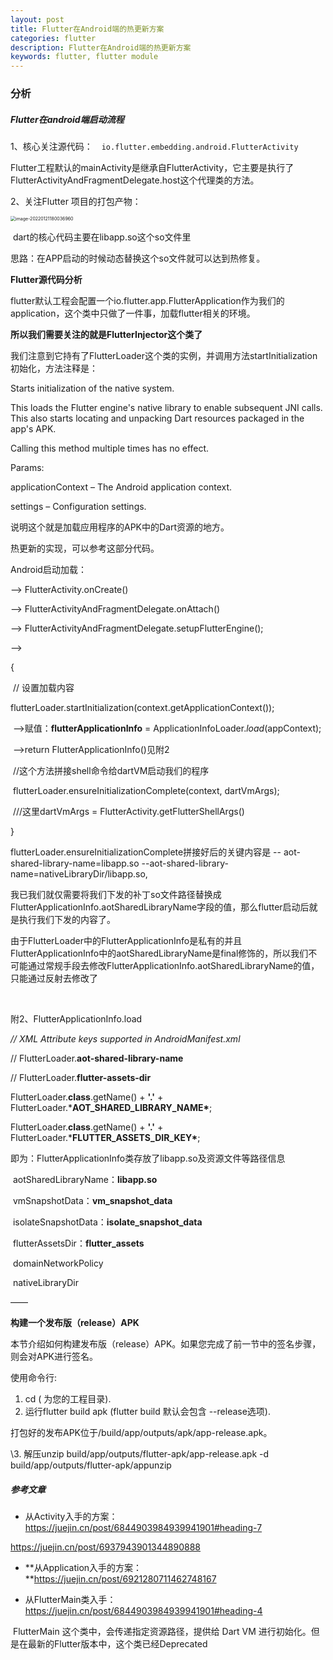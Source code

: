 ```yaml
---
layout: post
title: Flutter在Android端的热更新方案
categories: flutter
description: Flutter在Android端的热更新方案
keywords: flutter, flutter module
---
```




### 分析

##### Flutter在android端启动流程

1、核心关注源代码：　`io.flutter.embedding.android.FlutterActivity`

​	Flutter工程默认的mainActivity是继承自FlutterActivity，它主要是执行了FlutterActivityAndFragmentDelegate.host这个代理类的方法。

2、关注Flutter 项目的打包产物：

<img src="/Users/jagtu/Library/Application Support/typora-user-images/image-20220121180036960.png" alt="image-20220121180036960" style="zoom:50%;" />

​											dart的核心代码主要在libapp.so这个so文件里

思路：在APP启动的时候动态替换这个so文件就可以达到热修复。



**Flutter源代码分析**



flutter默认工程会配置一个io.flutter.app.FlutterApplication作为我们的application，这个类中只做了一件事，加载flutter相关的环境。



**所以我们需要关注的就是FlutterInjector这个类了**



我们注意到它持有了FlutterLoader这个类的实例，并调用方法startInitialization初始化，方法注释是：

Starts initialization of the native system.

This loads the Flutter engine's native library to enable subsequent JNI calls. This also starts locating and unpacking Dart resources packaged in the app's APK.

Calling this method multiple times has no effect.

Params:

applicationContext – The Android application context.

settings – Configuration settings.



说明这个就是加载应用程序的APK中的Dart资源的地方。



热更新的实现，可以参考这部分代码。



Android启动加载：



—> FlutterActivity.onCreate()

—> FlutterActivityAndFragmentDelegate.onAttach()

—> FlutterActivityAndFragmentDelegate.setupFlutterEngine(); 

—>

{

​	// 设置加载内容

​	flutterLoader.startInitialization(context.getApplicationContext());

​		—>赋值：**flutterApplicationInfo** = ApplicationInfoLoader.*load*(appContext);

​				—>return FlutterApplicationInfo()见附2

​	//这个方法拼接shell命令给dartVM启动我们的程序

​	flutterLoader.ensureInitializationComplete(context, dartVmArgs);

​	///这里dartVmArgs = FlutterActivity.getFlutterShellArgs()

}



flutterLoader.ensureInitializationComplete拼接好后的关键内容是 -- aot-shared-library-name=libapp.so --aot-shared-library-name=nativeLibraryDir/libapp.so,



我已我们就仅需要将我们下发的补丁so文件路径替换成FlutterApplicationInfo.aotSharedLibraryName字段的值，那么flutter启动后就是执行我们下发的内容了。



由于FlutterLoader中的FlutterApplicationInfo是私有的并且FlutterApplicationInfo中的aotSharedLibraryName是final修饰的，所以我们不可能通过常规手段去修改FlutterApplicationInfo.aotSharedLibraryName的值，只能通过反射去修改了





​	

附2、FlutterApplicationInfo.load

*// XML Attribute keys supported in AndroidManifest.xml*

//	FlutterLoader.**aot-shared-library-name**

//	FlutterLoader.**flutter-assets-dir**

FlutterLoader.**class**.getName() + **'.'** + FlutterLoader.***AOT_SHARED_LIBRARY_NAME\***;

FlutterLoader.**class**.getName() + **'.'** + FlutterLoader.***FLUTTER_ASSETS_DIR_KEY\***;



即为：FlutterApplicationInfo类存放了libapp.so及资源文件等路径信息



​	aotSharedLibraryName：**libapp.so**



​	vmSnapshotData：**vm_snapshot_data**

​	isolateSnapshotData：**isolate_snapshot_data**

​	flutterAssetsDir：**flutter_assets**

​	domainNetworkPolicy

​	nativeLibraryDir





——

**构建一个发布版（release）APK**

本节介绍如何构建发布版（release）APK。如果您完成了前一节中的签名步骤，则会对APK进行签名。

使用命令行:

1. cd <app dir> (<app dir> 为您的工程目录).
2. 运行flutter build apk (flutter build 默认会包含 --release选项).

打包好的发布APK位于<app dir>/build/app/outputs/apk/app-release.apk。

 \3. 解压unzip build/app/outputs/flutter-apk/app-release.apk -d build/app/outputs/flutter-apk/appunzip





##### 参考文章

- 从Activity入手的方案：[ ](fhttps://juejin.cn/post/6844903984939941901#heading-7)https://juejin.cn/post/6844903984939941901#heading-7

https://juejin.cn/post/6937943901344890888

- **从Application入手的方案：**https://juejin.cn/post/6921280711462748167

- 从FlutterMain类入手：https://juejin.cn/post/6844903984939941901#heading-4

​		FlutterMain 这个类中，会传递指定资源路径，提供给 Dart VM 进行初始化。但是在最新的Flutter版本中，这个类已经Deprecated

